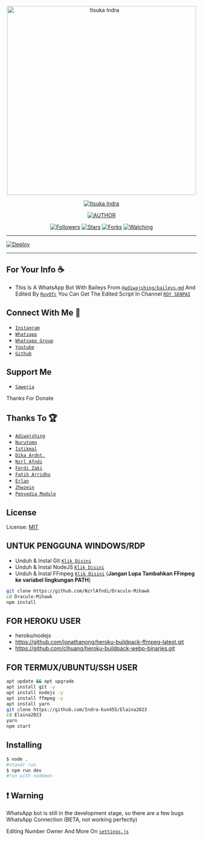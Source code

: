 <p align="center">
<img src="https://telegra.ph/file/dc2c0d0b33619272a9008.jpg" alt="Itsuka Indra" width="500"/>


</p>
<p align="center">
<a href="#"><img title="Itsuka Indra" src="https://img.shields.io/badge/Itsuka%20Indra-green?colorA=%23ff0000&colorB=%23017e40&style=for-the-badge"></a>
</p>
<p align="center">
<a href="https://github.com/Indra-kun455"><img title="AUTHOR" src="https://img.shields.io/badge/Author-Roy%20Official-red.svg?style=for-the-badge&logo=github"></a>
</p>
<p align="center">
<a href="https://github.com/Indra-kun455"><img title="Followers" src="https://img.shields.io/github/followers/NzrlAfndi?color=blue&style=flat-square"></a>
<a href="https://github.com/Indra-kun455"><img title="Stars" src="https://img.shields.io/github/stars/NzrlAfndi/Dracule-Mihawk?color=red&style=flat-square"></a>
<a href="https://github.com/Indra-kun455/network/members"><img title="Forks" src="https://img.shields.io/github/forks/NzrlAfndi/Dracule-Mihawk?color=red&style=flat-square"></a>
<a href="https://github.com/Indra-kun455/watchers"><img title="Watching" src="https://img.shields.io/github/watchers/NzrlAfndi/Dracule-Mihawk?label=Watchers&color=blue&style=flat-square"></a>
</p>

---

[![Deploy](https://www.herokucdn.com/deploy/button.svg)](https://heroku.com/deploy?template=https://github.com/Indra-kun455/Elaina2023)

---

## For Your Info ☕
* This Is A WhatsApp Bot With Baileys From [`@adiwajshing/baileys-md`](https://github.com/adiwajshing/baileys/tree/multi-device) And Edited By [`RoyOfc`](https://github.com/Indra-kun455/Elaina2023) You Can Get The Edited Script In Channel [`ROY SENPAI`](https://youtube.com/channel/UCm8yDv5ERW_OyiwFPni6vAg)

## Connect With Me 🌱
* [`Instagram`](https://instagram.com/ownerbotz)
* [`Whatsapp`](https://wa.me/6288980303928?text=Assalamualaikum+kak)
* [`Whatsapp Group`](https://chat.whatsapp.com/DuwmbXQJQyw73HGAHMNEuZ)
* [`Youtube`](https://youtube.com/channel/UCm8yDv5ERW_OyiwFPni6vAg)
* [`Github`](https://github.com/Indra-kun455)

## Support Me
* [`Saweria`](https://saweria.co/roy2023)

Thanks For Donate

## Thanks To 🏆
* [`Adiwajshing`](https://github.com/adiwajshing)
* [`Nurutomo`](https://github.com/Nurutomo)
* [`Istikmal`](https://github.com/BochilGaming)
* [`Dika Ardnt.`](https://github.com/DikaArdnt)
* [`Nzrl Afndi`](https://github.com/NzrlAfndi)
* [`Ferdi Zaki`](https://github.com/FERDIZ-afk)
* [`Fatih Arridho`](https://github.com/FatihArridho)
* [`Erlan`](https://github.com/ERLANRAHMAT)
* [`Zhwzein`](https://github.com/Zhwzein)
* [`Penyedia Module`](https://npmjs.com)

## License
License: [MIT](https://en.wikipedia.org/wiki/MIT_License)

## UNTUK PENGGUNA WINDOWS/RDP

* Unduh & Instal Git [`Klik Disini`](https://git-scm.com/downloads)
* Unduh & Instal NodeJS [`Klik Disini`](https://nodejs.org/en/download)
* Unduh & Instal FFmpeg [`Klik Disini`](https://ffmpeg.org/download.html) (**Jangan Lupa Tambahkan FFmpeg ke variabel lingkungan PATH**)


```bash
git clone https://github.com/NzrlAfndi/Dracule-Mihawk
cd Dracule-Mihawk
npm install
```


## FOR HEROKU USER
- heroku/nodejs
- https://github.com/jonathanong/heroku-buildpack-ffmpeg-latest.git
- https://github.com/clhuang/heroku-buildpack-webp-binaries.git


## FOR TERMUX/UBUNTU/SSH USER

```bash
apt update && apt upgrade
apt install git -y
apt install nodejs -y
apt install ffmpeg -y
apt install yarn
git clone https://github.com/Indra-kun455/Elaina2023
cd Elaina2023
yarn
npm start
```

## Installing
```bash
$ node .
#standr run
$ npm run dev
#run with nodemon
```

## ❗ Warning
WhatsApp bot is still in the development stage, so there are a few bugs
WhatsApp Connection (BETA, not working perfectly)

Editing Number Owner And More On [`settings.js`](https://github.com/Indra-kun455/Elaina2023/blob/master/settings.js)
